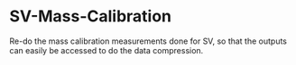 # SV-Mass-Calibration
Re-do the mass calibration measurements done for SV, so that the outputs can easily be accessed to do the data compression.
